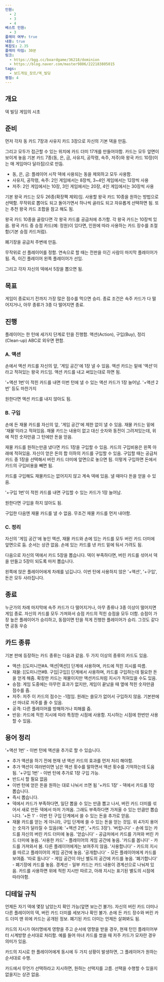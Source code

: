 ```yaml
---
인원:
  - 2
  - 3
  - 4
베스트 인원:
  - 3
플레이 여부: true
내용: true
복잡도: 2.35
플레이 타임: 30분
링크:
  - https://bgg.cc/boardgame/36218/dominion
  - https://blog.naver.com/master9806/222183805015
tags:
  - 보드게임_장르/덱_빌딩
평점: 4
---
```

## 개요
덱 빌딩 게임의 시초
## 준비
먼저 각자 동 카드 7장과 사유지 카드 3장으로 자신의 기본 덱을 만듬.

그리고 모두가 접근할 수 있는 위치에 카드 더미 17개를 만들어야함. 카드는 모두 앞면이 보이게 놓음
기본 카드 7종(동, 은, 금, 사유지, 공작령, 속주, 저주)와 왕국 카드 10장(이는 매 게임마다 달라짐)으로 만듬.
 - 동, 은, 금: 플레이어 시작 덱에 사용되는 동을 제외하고 모두 사용함.
 - 사유지, 공작령, 속주: 2인 게임에서는 8장씩, 3~4인 게임에서는 12장씩 사용
 - 저주: 2인 게임에서는 10장, 3인 게임에서는 20장, 4인 게임에서는 30장씩 사용

기본 왕국 카드는 모두 26종(확장팩 제외)임.
사용할 왕국 카드 10종을 원하는 방법으로 선택함.
무작위로 뽑아도 되고 돌아가면서 하나씩 골라도 되고 자유롭게 선택하면 됨.
또는 추천 왕국 카드 조합을 참고 해도 됨.

왕국 카드 10종을 골랐다면 각 왕국 카드를 공급처에 추가함.
각 왕국 카드는 10장씩 있음.
왕국 카드 중 승점 카드(예: 정원)이 있다면, 인원에 따라 사용하는 카드 장수를 조절함(기본 승점 카드처럼).

폐기장을 공급처 주변에 만듬.

무작위로 선 플레이어를 정함. 연속으로 할 때는 전판을 이긴 사람이 마지막 플레이어가 됨.
즉, 이긴 플레이어 왼쪽 플레이어가 선임.

그리고 각자 자신의 덱에서 5장을 뽑으면 됨.
## 목표
게임이 종료되기 전까지 가장 많은 점수를 먹으면 승리.
종료 조건은 속주 카드가 다 떨어지거나, 아무 종류가 3종 다 떨어지면 종료.
## 진행
플레이어는 한 턴에 세가지 단계로 턴을 진행함.
액션(Action), 구입(Buy), 정리(Clean-up)
ABC로 외우면 편함.
### A. 액션
손에서 액션 카드를 자신의 앞, '게임 공간'에 1장 낼 수 있음.
액션 카드는 밑에 '액션'이라고 적혀있는 왕국 카드임.
액션 카드를 내고 써있는대로 하면 됨.

'+액션 1번'이 적힌 카드를 내면 이번 턴에 낼 수 있는 액션 카드가 1장 늘어남.
'+액션 2번' 등도 마찬가지

원한다면 액션 카드를 내지 않아도 됨.
### B. 구입
손에 든 재물 카드를 자신의 앞, '게임 공간'에 제한 없이 낼 수 있음. 재물 카드는 밑에 '재물'이라고 적혀있음.
재물 카드는 내용이 없고 대신 숫자와 동전이 그려져있는데, 위에 적힌 숫자만큼 그 턴에만 돈을 얻음.

재물 카드를 원하는만큼 냈다면 카드 1장을 구입할 수 있음. 카드의 구입비용은 왼쪽 아래에 적혀있음.
자신이 얻은 돈의 합 이하의 카드를 구입할 수 있음.
구입할 때는 공급처 카드 중 1장을 선택해서 버린 카드 더미에 앞면으로 놓으면 됨.
이렇게 구입하면 돈에서 카드의 구입비용을 빼면 됨.

카드를 구입해도 재물카드는 없어지지 않고 계속 덱에 있음. 낼 때마다 돈을 얻을 수 있음.

'+구입 1번'이 적힌 카드를 내면 구입할 수 있는 카드가 1장 늘어남.

원한다면 구입을 하지 않아도 됨.

구입한 다음엔 재물 카드를 낼 수 없음. 무조건 재물 카드를 먼저 내야함.
### C. 정리
자신의 '게임 공간'에 놓인 액션, 재물 카드와 손에 있는 카드를 모두 버린 카드 더미에 앞면으로 둠.
순서는 상관 없음. 손에 있는 카드를 낸 카드 밑에 둬서 가려도 됨.

다음으로 자신의 덱에서 카드 5장을 뽑습니다.
덱이 부족하다면, 버린 카드를 섞어서 덱을 만들고 5장이 되도록 마저 뽑습니다.

왼쪽에 앉은 플레이어에게 차례를 넘깁니다.
이번 턴에 사용하지 않은 '+액션', '+구입', 돈은 모두 사라집니다.
## 종료
누군가의 차례 마지막에 속주 카드가 다 떨어지거나, 아무 종류나 3종 이상이 떨어지면 게임 종료.
자신의 카드를 모두 가져와서 승점 카드의 적힌 승점을 모두 더함.
승점이 가장 높은 플레이어가 승리하고, 동점이면 턴을 적게 진행한 플레이어가 승리.
그것도 같다면 공동 우승
## 카드 종류
기본 판에 등장하는 카드 종류는 다음과 같음. 두 가지 이상의 종류의 카드도 있음.
 - 액션: [[도미니언#A. 액션|액션]] 단계에 사용하며, 카드에 적힌 지시를 따름.
 - 재물: [[도미니언#B. 구입|구입]] 단계에서 사용하며, 카드를 구입하는데 필요한 돈을 얻게 해줌.
   확장판 카드는 재물이지만 액션카드처럼 지시가 적혀있을 수도 있음.
 - 승점: 게임 도중에는 아무런 효과가 없지만, 게임이 끝났을 때 옆에 적힌 숫자만큼 점수를 줌.
 - 저주: 저주 이 카드의 점수는 -1점임. 원래는 쓸모가 없어서 구입하지 않음.
   기본판에선 마녀로 저주를 줄 수 있음.
 - 공격: 다른 플레이어를 방해하거나 피해를 줌.
 - 반응: 카드에 적힌 지시에 따라 특정한 시점에 사용함. 지시하는 시점에 한번만 사용할 수 있음.
## 용어 정리
'+액션 1번' - 이번 턴에 액션을 추가로 할 수 있습니다.
 - 추가 액션을 하기 전에 현재 낸 액션 카드의 효과를 먼저 처리 해야함.
 - 추가 액션이 여러번이면 남은 액션 횟수를 말하면서 액션 횟수를 기억하는데 도움 됨.
'+구입 1번' - 이번 턴에 추가로 1장 구입 가능.
 - 반드시 할 필요 없음
 - 이번 턴에 얻은 돈을 원하는 대로 나눠서 쓰면 됨
'+카드 1장' - 덱에서 카드를 1장 뽑습니다.
 - 즉시 뽑습니다.
 - 덱에서 카드가 부족하다면, 일단 뽑을 수 있는 만큼 뽑고 나서, 버린 카드 더미를 섞어서 새로 만든 덱에서 마저 가져옴. 그래도 부족하다면 가져올 수 있는 만큼만 뽑습니다.
'+돈 1' - 이번 턴 구입 단계에서 쓸 수 있는 돈을 추가로 얻음.
 - 재물 카드를 얻는 게 아니라, 구입 단계에 쓸 수 있는 돈을 얻는 것임.
위 4가지 용어는 숫자가 달라질 수 있음(예: '+액션 2번', '+카드 3장').
'버립니다' - 손에 있는 카드를 자신의 버린 카드 더미에 놓음.
'얻습니다' - 공급처에서 카드를 가져와 버린 카드 더미에 놓음.
'사용한 카드' - 플레이어의 게임 공간에 놓음.
'카드를 봅니다' - 카드를 가져와서 봄. 다른 플레이어에게는 보여주지 않음.
'사용합니다' - 카드의 지시를 따르고 플레이어의 게임 공간에 놓음.
'공개합니다' - 모든 플레이어에게 카드를 보여줌.
'따로 둡니다' - 게임 공간이 아닌 별도의 공간에 카드를 놓음.
'폐기합니다' - 폐기장에 카드를 놓음.
경계선 - 일부 카드는 카드 내용이 경계선으로 나눠져 있음.
카드를 사용하면 위에 적힌 지시만 따르고, 아래 지시는 표기된 별도의 시점에 따라야함.
## 디테일 규칙
언제든 자기 덱에 몇장 남았는지 확인 가능(앞면 보는건 불가).
자신의 버린 카드 더미나 다른 플레이어의 덱, 버린 카드 더미를 세보거나 확인 불가.
손에 든 카드 장수와 버린 카드 더미 맨 위에 카드는 공개된 정보.
폐기된 카드 더미는 언제든 살펴봐도 됨.

카드의 지시가 여러명에게 영향을 주고 순서에 영향을 받을 경우, 현재 턴인 플레이어부터 시계방향 순서대로 처리함.
예를 들어 마녀 카드를 썼을 때 저주 카드가 모자란 경우 의미가 있음.

카드의 지시로 한 플레이어에게 동시에 두 가지 상황이 발생하면, 그 플레이어가 원하는 순서대로 수행.

카드에서 무언가 선택하라고 지시하면, 원하는 선택지를 고름.
선택을 수행할 수 있을지 없을지는 상관 없음.